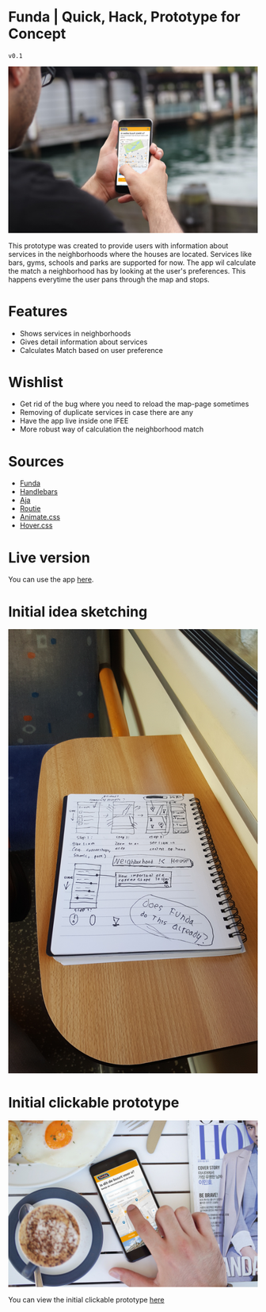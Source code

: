 # Funda | Quick, Hack, Prototype for Concept
	v0.1
![alt tag](https://raw.githubusercontent.com/DaveBitter/minor-webdev_funda/master/app.jpg)

This prototype was created to provide users with information about services in the neighborhoods where the houses are located. Services like bars, gyms, schools and parks are supported for now. The app wil calculate the match a neighborhood has by looking at the user's preferences. This happens everytime the user pans through the map and stops.

# Features
+ Shows services in neighborhoods
+ Gives detail information about services
+ Calculates Match based on user preference

# Wishlist
+ Get rid of the bug where you need to reload the map-page sometimes
+ Removing of duplicate services in case there are any
+ Have the app live inside one IFEE
+ More robust way of calculation the neighborhood match

# Sources
+ [Funda](http://www.funda.nl/)
+ [Handlebars](http://handlebarsjs.com/)
+ [Aja](http://krampstudio.com/aja.js/)
+ [Routie](https://github.com/jgallen23/routie)
+ [Animate.css](https://github.com/daneden/animate.css)
+ [Hover.css](https://github.com/IanLunn/Hover)

# Live version
You can use the app [here](http://webdev.davebitter.com/exercises/funda/eindopdracht/#map).

# Initial idea sketching
![alt tag](https://raw.githubusercontent.com/DaveBitter/minor-webdev_funda/master/images/idea_sketching.jpg)

# Initial clickable prototype
![alt tag](https://raw.githubusercontent.com/DaveBitter/minor-webdev_funda/master/images/clickable_prototype.jpg)

You can view the initial clickable prototype [here](https://xd.adobe.com/view/d8bf2160-9be9-47d8-96c2-d9d06eb05fb5/)
